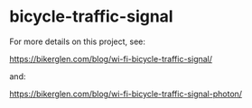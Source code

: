 # bicycle-traffic-signal

For more details on this project, see:

https://bikerglen.com/blog/wi-fi-bicycle-traffic-signal/

and:

https://bikerglen.com/blog/wi-fi-bicycle-traffic-signal-photon/
